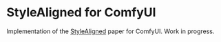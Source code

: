 # StyleAligned for ComfyUI

Implementation of the [StyleAligned](https://style-aligned-gen.github.io/) paper for ComfyUI. Work in progress.